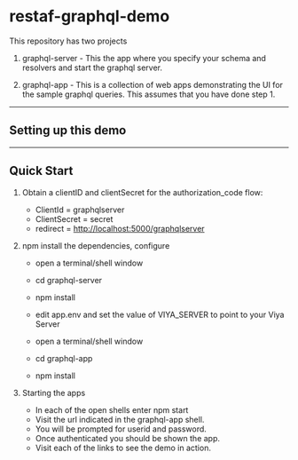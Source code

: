 # restaf-graphql-demo

This repository has two projects

1. graphql-server - This the app where you specify your schema and resolvers and start the graphql server.

2. graphql-app - This is a collection of web apps demonstrating the UI for the sample graphql queries. This assumes that you have done step 1.

---

## Setting up this demo

---

## Quick Start

1. Obtain a clientID and clientSecret for the authorization_code flow:
    - ClientId = graphqlserver
    - ClientSecret = secret
    - redirect = <http://localhost:5000/graphqlserver>

2. npm install the dependencies, configure

    - open a terminal/shell window
    - cd graphql-server
    - npm install
    - edit app.env and set the value of VIYA_SERVER to point to your Viya Server

    - open a terminal/shell window
    - cd graphql-app
    - npm install

3. Starting the apps

    - In each of the open shells enter npm start
    - Visit the url indicated in the graphql-app shell.
    - You will be prompted for userid and password.
    - Once authenticated you should be shown the app.
    - Visit each of the links to see the demo in action.
